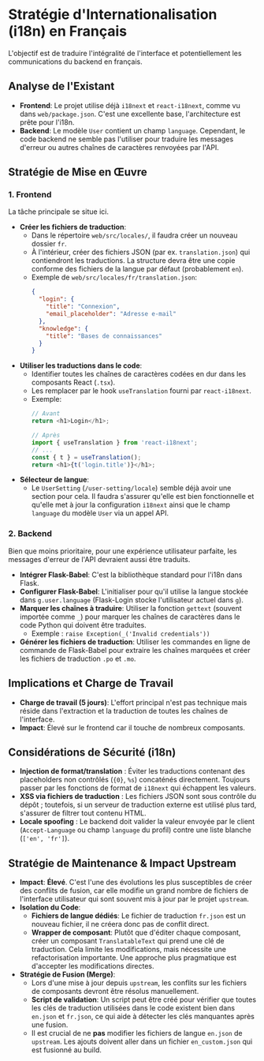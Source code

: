 # Stratégie d'Internationalisation (i18n) en Français

L'objectif est de traduire l'intégralité de l'interface et potentiellement les communications du backend en français.

## Analyse de l'Existant

-   **Frontend**: Le projet utilise déjà `i18next` et `react-i18next`, comme vu dans `web/package.json`. C'est une excellente base, l'architecture est prête pour l'i18n.
-   **Backend**: Le modèle `User` contient un champ `language`. Cependant, le code backend ne semble pas l'utiliser pour traduire les messages d'erreur ou autres chaînes de caractères renvoyées par l'API.

## Stratégie de Mise en Œuvre

### 1. Frontend

La tâche principale se situe ici.

-   **Créer les fichiers de traduction**:
    -   Dans le répertoire `web/src/locales/`, il faudra créer un nouveau dossier `fr`.
    -   À l'intérieur, créer des fichiers JSON (par ex. `translation.json`) qui contiendront les traductions. La structure devra être une copie conforme des fichiers de la langue par défaut (probablement `en`).
    -   Exemple de `web/src/locales/fr/translation.json`:
        ```json
        {
          "login": {
            "title": "Connexion",
            "email_placeholder": "Adresse e-mail"
          },
          "knowledge": {
            "title": "Bases de connaissances"
          }
        }
        ```
-   **Utiliser les traductions dans le code**:
    -   Identifier toutes les chaînes de caractères codées en dur dans les composants React (`.tsx`).
    -   Les remplacer par le hook `useTranslation` fourni par `react-i18next`.
    -   Exemple:
        ```typescript
        // Avant
        return <h1>Login</h1>;

        // Après
        import { useTranslation } from 'react-i18next';
        // ...
        const { t } = useTranslation();
        return <h1>{t('login.title')}</h1>;
        ```
-   **Sélecteur de langue**:
    -   Le `UserSetting` (`/user-setting/locale`) semble déjà avoir une section pour cela. Il faudra s'assurer qu'elle est bien fonctionnelle et qu'elle met à jour la configuration `i18next` ainsi que le champ `language` du modèle `User` via un appel API.

### 2. Backend

Bien que moins prioritaire, pour une expérience utilisateur parfaite, les messages d'erreur de l'API devraient aussi être traduits.

-   **Intégrer Flask-Babel**: C'est la bibliothèque standard pour l'i18n dans Flask.
-   **Configurer Flask-Babel**: L'initialiser pour qu'il utilise la langue stockée dans `g.user.language` (Flask-Login stocke l'utilisateur actuel dans `g`).
-   **Marquer les chaînes à traduire**: Utiliser la fonction `gettext` (souvent importée comme `_`) pour marquer les chaînes de caractères dans le code Python qui doivent être traduites.
    -   Exemple : `raise Exception(_('Invalid credentials'))`
-   **Générer les fichiers de traduction**: Utiliser les commandes en ligne de commande de Flask-Babel pour extraire les chaînes marquées et créer les fichiers de traduction `.po` et `.mo`.

## Implications et Charge de Travail

-   **Charge de travail (5 jours)**: L'effort principal n'est pas technique mais réside dans l'extraction et la traduction de toutes les chaînes de l'interface.
-   **Impact**: Élevé sur le frontend car il touche de nombreux composants.

## Considérations de Sécurité (i18n)

- **Injection de format/translation** : Éviter les traductions contenant des placeholders non contrôlés (`{0}`, `%s`) concaténés directement. Toujours passer par les fonctions de format de `i18next` qui échappent les valeurs.
- **XSS via fichiers de traduction** : Les fichiers JSON sont sous contrôle du dépôt ; toutefois, si un serveur de traduction externe est utilisé plus tard, s'assurer de filtrer tout contenu HTML.
- **Locale spoofing** : Le backend doit valider la valeur envoyée par le client (`Accept-Language` ou champ `language` du profil) contre une liste blanche (`['en', 'fr']`).

## Stratégie de Maintenance & Impact Upstream

-   **Impact**: **Élevé**. C'est l'une des évolutions les plus susceptibles de créer des conflits de fusion, car elle modifie un grand nombre de fichiers de l'interface utilisateur qui sont souvent mis à jour par le projet `upstream`.
-   **Isolation du Code**:
    -   **Fichiers de langue dédiés**: Le fichier de traduction `fr.json` est un nouveau fichier, il ne créera donc pas de conflit direct.
    -   **Wrapper de composant**: Plutôt que d'éditer chaque composant, créer un composant `TranslatableText` qui prend une clé de traduction. Cela limite les modifications, mais nécessite une refactorisation importante. Une approche plus pragmatique est d'accepter les modifications directes.
-   **Stratégie de Fusion (Merge)**:
    -   Lors d'une mise à jour depuis `upstream`, les conflits sur les fichiers de composants devront être résolus manuellement.
    -   **Script de validation**: Un script peut être créé pour vérifier que toutes les clés de traduction utilisées dans le code existent bien dans `en.json` et `fr.json`, ce qui aide à détecter les clés manquantes après une fusion.
    -   Il est crucial de ne **pas** modifier les fichiers de langue `en.json` de `upstream`. Les ajouts doivent aller dans un fichier `en_custom.json` qui est fusionné au build. 